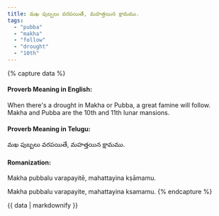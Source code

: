 ```yaml
---
title: మఖ పుబ్బలు వరపయితే, మహత్తయిన క్షామము.
tags:
  - "pubba"
  - "makha"
  - "follow"
  - "drought"
  - "10th"
---
```


{% capture data %}
#### Proverb Meaning in English:
When there's a drought in Makha or Pubba, a great famine will follow.
Makha and Pubba are the 10th and 11th lunar mansions.

#### Proverb Meaning in Telugu:
మఖ పుబ్బలు వరపయితే, మహత్తయిన క్షామము.

#### Romanization:
Makha pubbalu varapayitē, mahattayina kṣāmamu.

Makha pubbalu varapayite, mahattayina ksamamu.
{% endcapture %}

{{ data | markdownify }}

